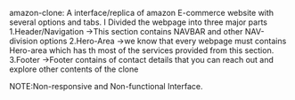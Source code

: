 amazon-clone:
A interface/replica of amazon E-commerce website with several options and tabs.
I Divided the webpage into three major parts
1.Header/Navigation
->This section contains NAVBAR and other NAV-division options
2.Hero-Area
->we know that every webpage must contains Hero-area which has th
most of  the services provided from this section.
3.Footer
->Footer contains of contact details that you can reach out and
explore other contents of the clone

NOTE:Non-responsive and Non-functional Interface.


